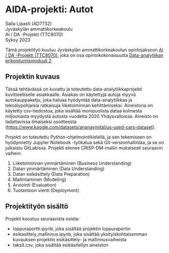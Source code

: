 # AIDA-projekti: Autot    

Salla Lipasti (AD7732)    
Jyväskylän ammattikorkeakoulu   
AI / DA -Projekti (TTC8070)    
Syksy 2023 

Tämä projektityö kuuluu Jyväskylän ammattikorkeakoulun opintojaksoon [AI / DA -Projekti (TTC8070)](https://opetussuunnitelmat.peppi.jamk.fi/fi/TTV2020SS/course_unit/TTC8070), joka on osa opintokokonaisuutta [Data-analytiikan erikoistumismoduuli 2](https://www.jamk.fi/fi/Hae-opiskelemaan/osaamiskokonaisuus/opi-hyodyntamaan-data-analytiikkaa-ja-tekoalya). 

## Projektin kuvaus    

Tässä tehtävässä on kuvattu ja toteutettu data-analytiikkaprojekti kuvitteelliselle asiakkaalle. Asiakas on käytettyjä autoja myyvä autokauppaketju, joka haluaa hyödyntää data-analytiikkaa ja tekoälypohjaisia ratkaisuja liiketoiminnan kehittämiseksi. Aineistona on käytetty csv-tiedostoa, joka sisältää monipuolista dataa kolmesta miljoonasta myydystä autosta vuodelta 2020 Yhdysvalloissa. Aineisto on ladattavissa ilmaiseksi osoitteesta (https://www.kaggle.com/datasets/ananaymital/us-used-cars-dataset).      

Projekti on toteutettu Python-ohjelmointikielellä, ja sen tekemiseen on hyödynnetty Jupyter Notebook -työkalua sekä Git-versionhallintaa, ja se on julkaistu GitLabissa. Projekti etenee CRISP-DM-mallin mukaisesti seuraavin vaihein:   

1. Liiketoiminnan ymmärtäminen (Business Understanding) 
2. Datan ymmärtäminen (Data Understanding) 
3. Datan esikäsittely (Data Preparation)
4. Mallintaminen (Modeling) 
5. Arviointi (Evaluation)
6. Tuotantoon vienti (Deployment) 


## Projektityön sisältö   

Projekti koostuu seuraavista osista: 

* loppuraportti.ipynb, joka sisältää projektin loppuraportin
* esikasittely_mallinnus.ipynb, joka sisältää yksityiskohtaisemman kuvauksen projektin esikäsittely- ja mallinnusvaiheista
* taksit.csv, joka sisältää esikäsitellyn aineiston

